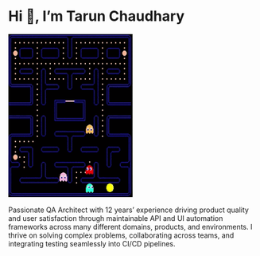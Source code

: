# Hi 👋, I’m Tarun Chaudhary
![banner](./banner1.gif)

Passionate QA Architect with 12 years’ experience driving product quality and user satisfaction through maintainable API and UI automation frameworks across many different domains, products, and environments. I thrive on solving complex problems, collaborating across teams, and integrating testing seamlessly into CI/CD pipelines.  
